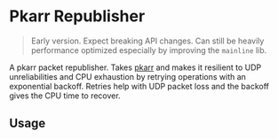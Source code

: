 # Pkarr Republisher

> Early version. Expect breaking API changes. Can still be heavily performance optimized especially by improving the `mainline` lib.

A pkarr packet republisher. Takes [pkarr](https://github.com/pubky/pkarr) and makes it resilient to UDP unreliabilities and CPU exhaustion
by retrying operations with an exponential backoff. Retries help with UDP packet loss and the backoff gives the CPU time to recover.

## Usage

```rust

```
